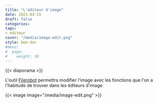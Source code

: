 ```yaml
---
title: "L'éditeur d'image"
date: 2021-03-15
draft: false
categories:
tags:
- editeur
cover: "/media/image-edit.png"
style: bee-doc
#menu:
#  page:
#    weight: 30
---
```


<!--more-->
{{< diaporama >}}

L'outil [Filerobot](https://github.com/scaleflex/filerobot-image-editor) permettra modifier l'image avec les fonctions que l'on a l'habitude de trouver dans les éditeurs d'image.

{{< image image="/media/image-edit.png" >}}

